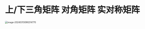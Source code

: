# 上/下三角矩阵 对角矩阵 实对称矩阵

<img src="https://cvp.oss-cn-shanghai.aliyuncs.com/picgo/202403130902016.png" alt="image-20240313090214770" style="zoom:50%;" />
